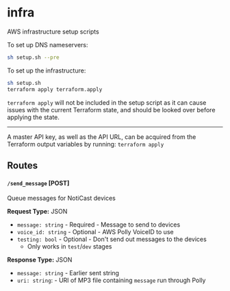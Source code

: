 # infra
AWS infrastructure setup scripts

To set up DNS nameservers:

```bash
sh setup.sh --pre
```

To set up the infrastructure:

```bash
sh setup.sh
terraform apply terraform.apply
```

`terraform apply` will not be included in the setup script as it can cause
issues with the current Terraform state, and should be looked over before
applying the state.

---

A master API key, as well as the API URL, can be acquired from the Terraform
output variables by running: `terraform apply`

## Routes

#### `/send_message` [POST]

Queue messages for NotiCast devices

**Request Type:** JSON

- `message: string` - Required - Message to send to devices
- `voice_id: string` - Optional - AWS Polly VoiceID to use
- `testing: bool` - Optional - Don't send out messages to the devices
  - Only works in `test`/`dev` stages

**Response Type:** JSON

- `message: string` - Earlier sent string
- `uri: string`: - URI of MP3 file containing `message` run through Polly

